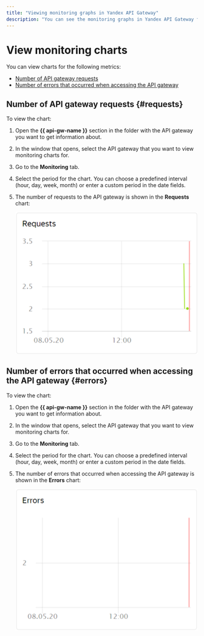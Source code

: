 ```yaml
---
title: "Viewing monitoring graphs in Yandex API Gateway"
description: "You can see the monitoring graphs in Yandex API Gateway for the following indicators, such as the number of requests to the API gateway, the number of errors that occurred when accessing the API gateway. To see the graph, open the API Gateway section in the API gateway directory, information about which you want to get. In the window that opens, select the API gateway whose monitoring graphs you want to view. "
---
```


# View monitoring charts

You can view charts for the following metrics:

- [Number of API gateway requests](#requests)
- [Number of errors that occurred when accessing the API gateway](#errors)

## Number of API gateway requests {#requests}

To view the chart:

1. Open the **{{ api-gw-name }}** section in the folder with the API gateway you want to get information about.

1. In the window that opens, select the API gateway that you want to view monitoring charts for.

1. Go to the **Monitoring** tab.

1. Select the period for the chart. You can choose a predefined interval (hour, day, week, month) or enter a custom period in the date fields.

1. The number of requests to the API gateway is shown in the **Requests** chart:

    ![image](../../_assets/api-gateway/requests.svg)

## Number of errors that occurred when accessing the API gateway {#errors}

To view the chart:

1. Open the **{{ api-gw-name }}** section in the folder with the API gateway you want to get information about.

1. In the window that opens, select the API gateway that you want to view monitoring charts for.

1. Go to the **Monitoring** tab.

1. Select the period for the chart. You can choose a predefined interval (hour, day, week, month) or enter a custom period in the date fields.

1. The number of errors that occurred when accessing the API gateway is shown in the **Errors** chart:

    ![image](../../_assets/api-gateway/error.svg)

